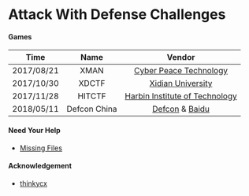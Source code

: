 # Attack With Defense Challenges


#### Games

|Time|Name|Vendor|
|:-:|:-:|:-:|
|2017/08/21|XMAN|[Cyber Peace Technology](http://www.cyberpeace.cn/)|
|2017/10/30|XDCTF|[Xidian University](http://www.xidian.edu.cn/)|
|2017/11/28|HITCTF|[Harbin Institute of Technology](http://www.hit.edu.cn/)|
|2018/05/11|Defcon China|[Defcon](https://www.defcon.org/) & [Baidu](https://baidu.com/)|

#### Need Your Help
* [Missing Files](HELP.md)

#### Acknowledgement
* [thinkycx](https://github.com/thinkycx)

